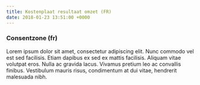 ```yaml
---
title: Kostenplaat resultaat omzet (FR)
date: 2018-01-23 13:51:00 +0000
---
```

### Consentzone (fr)

Lorem ipsum dolor sit amet, consectetur adipiscing elit. Nunc commodo vel est sed facilisis. Etiam dapibus ex sed ex mattis facilisis. Aliquam vitae volutpat eros. Nulla ac gravida lacus. Vivamus pretium leo ac convallis finibus. Vestibulum mauris risus, condimentum at dui vitae, hendrerit malesuada nibh.
